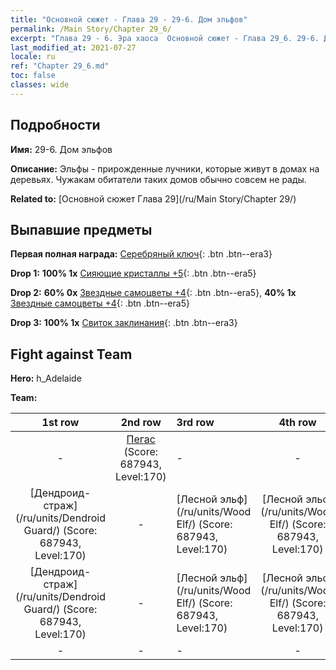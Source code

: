 ```yaml
---
title: "Основной сюжет - Глава 29 - 29-6. Дом эльфов"
permalink: /Main Story/Chapter 29_6/
excerpt: "Глава 29 - 6. Эра хаоса  Основной сюжет - Глава 29_6. 29-6. Дом эльфов"
last_modified_at: 2021-07-27
locale: ru
ref: "Chapter 29_6.md"
toc: false
classes: wide
---
```


## Подробности

 **Имя:** 29-6. Дом эльфов

 **Описание:** Эльфы - прирожденные лучники, которые живут в домах на деревьях. Чужакам обитатели таких домов обычно совсем не рады.

 **Related to:** [Основной сюжет Глава 29](/ru/Main Story/Chapter 29/)

## Выпавшие предметы

 **Первая полная награда:** [Серебряный ключ](/ItemsRU/con_693/){: .btn .btn--era3}

 **Drop 1:** **100% 1x** [Сияющие кристаллы +5](/ItemsRU/mat_101/){: .btn .btn--era5}

 **Drop 2:** **60% 0x** [Звездные самоцветы +4](/ItemsRU/mat_93/){: .btn .btn--era5}, **40% 1x** [Звездные самоцветы +4](/ItemsRU/mat_93/){: .btn .btn--era5}

 **Drop 3:** **100% 1x** [Свиток заклинания](/ItemsRU/con_694/){: .btn .btn--era3}


## Fight against Team
 **Hero:** h_Adelaide

 **Team:**


  | 1st row | 2nd row | 3rd row | 4th row |
  |:----:|:----:|:----|:----:|
  | - | [Пегас](/ru/units/Pegasus/) (Score: 687943, Level:170)  | - | - |
  | [Дендроид-страж](/ru/units/Dendroid Guard/) (Score: 687943, Level:170)  | - | [Лесной эльф](/ru/units/Wood Elf/) (Score: 687943, Level:170)  | [Лесной эльф](/ru/units/Wood Elf/) (Score: 687943, Level:170)  |
  | [Дендроид-страж](/ru/units/Dendroid Guard/) (Score: 687943, Level:170)  | - | [Лесной эльф](/ru/units/Wood Elf/) (Score: 687943, Level:170)  | [Лесной эльф](/ru/units/Wood Elf/) (Score: 687943, Level:170)  |
  | - | - | - | - |


